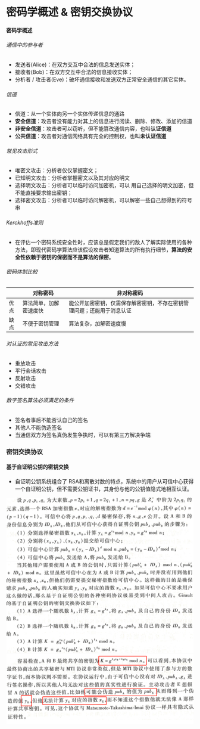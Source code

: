 # 密码学概述 & 密钥交换协议



#### 密码学概述

###### 通信中的参与者

* 发送者(Alice)：在双方交互中合法的信息发送实体；
* 接收者(Bob)：在双方交互中合法的信息接收实体；
* 分析者 / 攻击者(Eve)：破坏通信接收和发送双方正常安全通信的其它实体。



###### 信道

* 信道：从一个实体向另一个实体传递信息的通路
* **安全信道**：攻击者没有能力对其上的信息进行阅读、删除、修改、添加的信道
* **非安全信道**：攻击者可以窃听，但不能篡改通信内容，也叫**认证信道**
* **公共信道**：攻击者对通信网络具有完全的控制权，也叫**未认证信道**



###### 常见攻击形式

* 唯密文攻击：分析者仅仅掌握密文；
* 已知明文攻击：分析者掌握密文以及其对应的明文
* 选择明文攻击：分析者可以临时访问加密机，可以 用自己选择的明文加密，但不能直接要求输出密钥；
*  选择密文攻击：分析者可以临时访问解密机，可以解密一些自己想得到的符号串



###### Kerckhoffs准则

* 在评估一个密码系统安全性时，应该总是假定我们的敌人了解实际使用的各种方法，即现代密码学算法应该假设攻击者知道算法的所有执行细节，**算法的安全性依赖于密钥的保密而不是算法的保密**。



###### 密码体制比较

|      | 对称密码               | 非对称密码                                                   |
| ---- | ---------------------- | ------------------------------------------------------------ |
| 优点 | 算法简单，加解密速度快 | 能公开加密密钥，仅需保存解密密钥，不存在密钥管理问题；还能用于消息认证 |
| 缺点 | 不便于密钥管理         | 算法复杂，加解密速度慢                                       |



###### 对认证的常见攻击方法

* 重放攻击
* 平行会话攻击
* 反射攻击
* 交错攻击



###### 数字签名算法必须满足的条件

* 签名者事后不能否认自己的签名
* 其他人不能伪造签名
* 当通信双方为签名真伪发生争执时，可以有第三方解决争端



### 密钥交换协议



#### 基于自证明公钥的密钥交换

* 自证明公钥系统组合了 RSA和离散对数的特点，系统中的用户从可信中心获得一个自证明公钥，但不需要公钥证书，其身份与他的公钥值隐式地相互认证。

  

<img src="../images/2.1.1.png"  />



<img src="../images/2.1.2.png"  />



<img src="../images/2.1.3.png"  />
